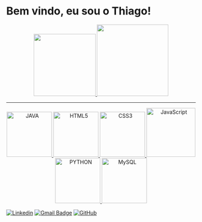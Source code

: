 <h1>Bem vindo, eu sou o Thiago!</h1>

<a href="https://github.com/seixasthii">

<div align="center">
  <img src="https://github-readme-stats.vercel.app/api?username=seixasthii&show_icons=true&theme=vue-dark&count_private=true&include_all_commits=true&hide_border=false" height="165" />
  <img src="https://github-readme-stats.vercel.app/api/top-langs?username=seixasthii&layout=compact&theme=vue-dark&langs_count=6&hide_border=false" height="190" />
</div>

---
  <div align="center">
    <img src="https://img.icons8.com/?size=100&id=13679&format=png&color=000000" width="120" alt="JAVA" >
    <img src="https://img.icons8.com/color/2x/html-5.png" width="120" alt="HTML5">
    <img src="https://img.icons8.com/color/2x/css3.png" width="120" alt="CSS3">
    <img src="https://static.vecteezy.com/system/resources/previews/027/127/560/non_2x/javascript-logo-javascript-icon-transparent-free-png.png" width="130" alt="JavaScript">
    <img src="https://img.icons8.com/?size=100&id=13441&format=png&color=000000" width="120" alt="PYTHON">
    <img src="https://img.icons8.com/?size=100&id=39855&format=png&color=000000" width="120" alt="MySQL">    
  </div>
  
  [![Linkedin](https://img.shields.io/badge/-ThiagoSeixas-blue?style=flat-square&logo=Linkedin&logoColor=white)](https://www.linkedin.com/in/thiago-seixas-3a4a0628a/)
  [![Gmail Badge](https://img.shields.io/badge/-thiagoseixas2005@gmail.com-006bed?style=flat-square&logo=Gmail&logoColor=white&link=mailto:thiagoseixas2005@gmail.com)](mailto:thiagoseixas2005@gmail.com)
  [![GitHub](https://img.shields.io/github/followers/seixasthii?label=follow&style=social)](https://github.com/seixasthii)
